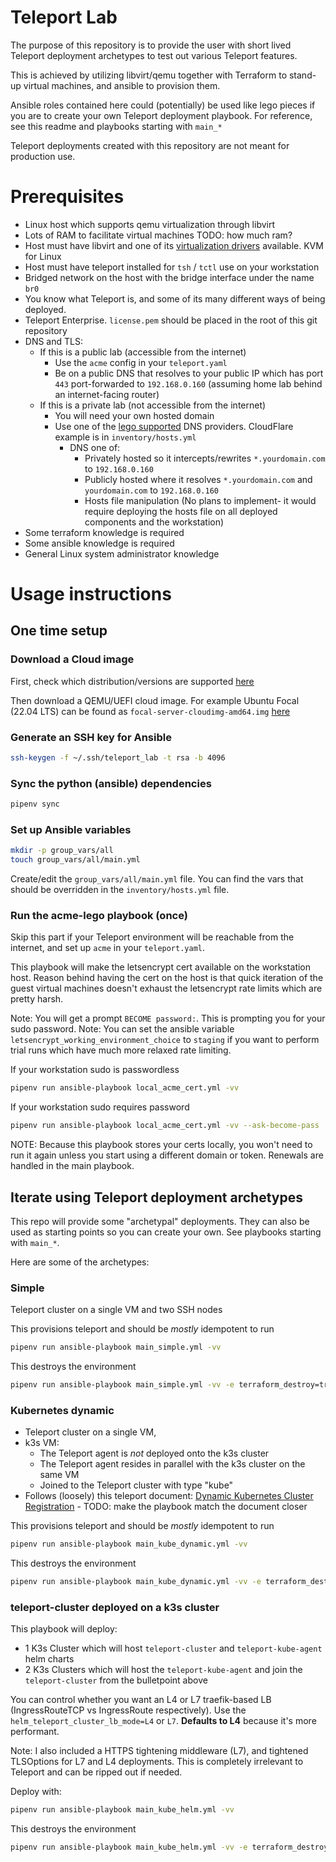 # Teleport Lab

The purpose of this repository is to provide  the user with short lived Teleport deployment archetypes to test out various Teleport features.

This is achieved by utilizing libvirt/qemu together with Terraform to stand-up virtual machines, and ansible to provision them.

Ansible roles contained here could (potentially) be used like lego pieces if you are to create your own Teleport deployment playbook. For reference, see this readme and playbooks starting with `main_*`

Teleport deployments created with this repository are not meant for production use.

# Prerequisites

* Linux host which supports qemu virtualization through libvirt
* Lots of RAM to facilitate virtual machines TODO: how much ram?
* Host must have libvirt and one of its [virtualization drivers](https://libvirt.org/formatdomain.html#element-and-attribute-overview) available. KVM for Linux
* Host must have teleport installed for `tsh` / `tctl` use on your workstation
* Bridged network on the host with the bridge interface under the name `br0`
* You know what Teleport is, and some of its many different ways of being deployed.
* Teleport Enterprise. `license.pem` should be placed in the root of this git repository
* DNS and TLS:
  * If this is a public lab (accessible from the internet)
      * Use the `acme` config in your `teleport.yaml`
      * Be on a public DNS that resolves to your public IP which has port `443` port-forwarded to `192.168.0.160` (assuming home lab behind an internet-facing router)
  * If this is a private lab (not accessible from the internet)
    * You will need your own hosted domain
    * Use one of the [lego supported](https://go-acme.github.io/lego/dns/) DNS providers. CloudFlare example is in `inventory/hosts.yml`
      * DNS one of:
        * Privately hosted so it intercepts/rewrites `*.yourdomain.com` to `192.168.0.160`
        * Publicly hosted where it resolves `*.yourdomain.com` and `yourdomain.com` to `192.168.0.160`
        * Hosts file manipulation (No plans to implement- it would require deploying the hosts file on all deployed components and the workstation)
* Some terraform knowledge is required
* Some ansible knowledge is required
* General Linux system administrator knowledge

# Usage instructions

## One time setup

### Download a Cloud image 

First, check which distribution/versions are supported [here](https://goteleport.com/docs/installation/)

Then download a QEMU/UEFI cloud image. For example Ubuntu Focal (22.04 LTS) can be found as `focal-server-cloudimg-amd64.img` [here](https://cloud-images.ubuntu.com/focal/current/)

### Generate an SSH key for Ansible

```bash
ssh-keygen -f ~/.ssh/teleport_lab -t rsa -b 4096
```

### Sync the python (ansible) dependencies

```bash
pipenv sync
```

### Set up Ansible variables

```bash
mkdir -p group_vars/all
touch group_vars/all/main.yml
```

Create/edit the `group_vars/all/main.yml` file. You can find the vars that should be overridden in the `inventory/hosts.yml` file.

### Run the acme-lego playbook (once)

Skip this part if your Teleport environment will be reachable from the internet, and set up `acme` in your `teleport.yaml`.

This playbook will make the letsencrypt cert available on the workstation host. Reason behind having the cert on the host is that quick iteration of the guest virtual machines doesn't exhaust the letsencrypt rate limits which are pretty harsh.

Note: You will get a prompt `BECOME password:`. This is prompting you for your sudo password.
Note: You can set the ansible variable `letsencrypt_working_environment_choice` to `staging` if you want to perform trial runs which have much more relaxed rate limiting.

If your workstation sudo is passwordless

```bash
pipenv run ansible-playbook local_acme_cert.yml -vv
```

If your workstation sudo requires password

```bash
pipenv run ansible-playbook local_acme_cert.yml -vv --ask-become-pass
```

NOTE: Because this playbook stores your certs locally, you won't need to run it again unless you start using a different domain or token. Renewals are handled in the main playbook.

## Iterate using Teleport deployment archetypes

This repo will provide some "archetypal" deployments. They can also be used as starting points so you can create your own. See playbooks starting with `main_*`.

Here are some of the archetypes:

### Simple

Teleport cluster on a single VM and two SSH nodes

This provisions teleport and should be *mostly* idempotent to run

```bash
pipenv run ansible-playbook main_simple.yml -vv
```

This destroys the environment

```bash
pipenv run ansible-playbook main_simple.yml -vv -e terraform_destroy=true
```

### Kubernetes dynamic

* Teleport cluster on a single VM,
* k3s VM:
  * The Teleport agent is *not* deployed onto the k3s cluster
  * The Teleport agent resides in parallel with the k3s cluster on the same VM
  * Joined to the Teleport cluster with type "kube"
* Follows (loosely) this teleport document: [Dynamic Kubernetes Cluster Registration](https://goteleport.com/docs/enroll-resources/kubernetes-access/register-clusters/dynamic-registration/) - TODO: make the playbook match the document closer

This provisions teleport and should be *mostly* idempotent to run

```bash
pipenv run ansible-playbook main_kube_dynamic.yml -vv
```

This destroys the environment

```bash
pipenv run ansible-playbook main_kube_dynamic.yml -vv -e terraform_destroy=true
```

### teleport-cluster deployed on a k3s cluster

This playbook will deploy:
* 1 K3s Cluster which will host `teleport-cluster` and `teleport-kube-agent` helm charts
* 2 K3s Clusters which will host the `teleport-kube-agent` and join the `teleport-cluster` from the bulletpoint above

You can control whether you want an L4 or L7 traefik-based LB (IngressRouteTCP vs IngressRoute respectively).
Use the `helm_teleport_cluster_lb_mode=L4` or `L7`. **Defaults to L4** because it's more performant.

Note:
I also included a HTTPS tightening middleware (L7), and tightened TLSOptions for L7 and L4 deployments.
This is completely irrelevant to Teleport and can be ripped out if needed.

Deploy with:
```bash
pipenv run ansible-playbook main_kube_helm.yml -vv
```

This destroys the environment

```bash
pipenv run ansible-playbook main_kube_helm.yml -vv -e terraform_destroy=true
```

